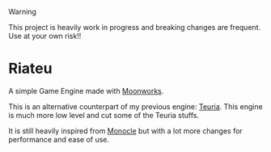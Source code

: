 > [!WARNING]
> This project is heavily work in progress and breaking changes are frequent. Use at your own risk!!

# Riateu
A simple Game Engine made with [Moonworks](https://gitea.moonside.games/MoonsideGames/MoonWorks).

This is an alternative counterpart of my previous engine: [Teuria](https://github.com/Terria-K/Teuria).
This engine is much more low level and cut some of the Teuria stuffs.

It is still heavily inspired from [Monocle](https://github.com/JamesMcMahon/monocle-engine)
but with a lot more changes for performance and ease of use.